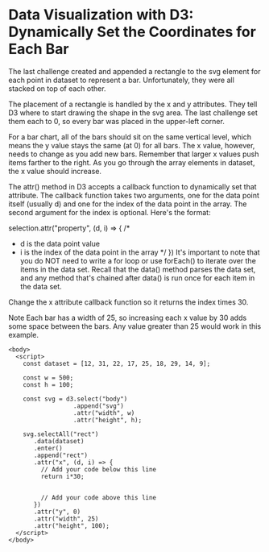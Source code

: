# Data Visualization with D3: Dynamically Set the Coordinates for Each Bar
The last challenge created and appended a rectangle to the svg element for each point in dataset to represent a bar. Unfortunately, they were all stacked on top of each other.

The placement of a rectangle is handled by the x and y attributes. They tell D3 where to start drawing the shape in the svg area. The last challenge set them each to 0, so every bar was placed in the upper-left corner.

For a bar chart, all of the bars should sit on the same vertical level, which means the y value stays the same (at 0) for all bars. The x value, however, needs to change as you add new bars. Remember that larger x values push items farther to the right. As you go through the array elements in dataset, the x value should increase.

The attr() method in D3 accepts a callback function to dynamically set that attribute. The callback function takes two arguments, one for the data point itself (usually d) and one for the index of the data point in the array. The second argument for the index is optional. Here's the format:

selection.attr("property", (d, i) => {
  /* 
  * d is the data point value
  * i is the index of the data point in the array
  */
})
It's important to note that you do NOT need to write a for loop or use forEach() to iterate over the items in the data set. Recall that the data() method parses the data set, and any method that's chained after data() is run once for each item in the data set.


Change the x attribute callback function so it returns the index times 30.

Note
Each bar has a width of 25, so increasing each x value by 30 adds some space between the bars. Any value greater than 25 would work in this example.
```
<body>
  <script>
    const dataset = [12, 31, 22, 17, 25, 18, 29, 14, 9];
    
    const w = 500;
    const h = 100;
    
    const svg = d3.select("body")
                  .append("svg")
                  .attr("width", w)
                  .attr("height", h);
    
    svg.selectAll("rect")
       .data(dataset)
       .enter()
       .append("rect")
       .attr("x", (d, i) => {
         // Add your code below this line
         return i*30;
         
         
         // Add your code above this line
       })
       .attr("y", 0)
       .attr("width", 25)
       .attr("height", 100);
  </script>
</body>
```